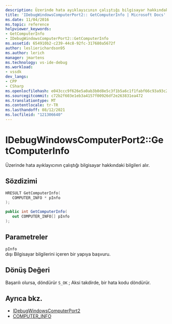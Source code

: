 ```yaml
---
description: Üzerinde hata ayıklayıcının çalıştığı bilgisayar hakkındaki bilgileri alır.
title: 'IDebugWindowsComputerPort2:: GetComputerInfo | Microsoft Docs'
ms.date: 11/04/2016
ms.topic: reference
helpviewer_keywords:
- GetComputerInfo
- IDebugWindowsComputerPort2::GetComputerInfo
ms.assetid: 654910b2-c239-44c8-92fc-317680a5672f
author: leslierichardson95
ms.author: lerich
manager: jmartens
ms.technology: vs-ide-debug
ms.workload:
- vssdk
dev_langs:
- CPP
- CSharp
ms.openlocfilehash: e043ccc9f626e5a0ab3b0d8e5c3f1b5a6c1f1fabf66c93a93c233f15111c8ca3
ms.sourcegitcommit: c72b2f603e1eb3a4157f00926df2e263831ea472
ms.translationtype: MT
ms.contentlocale: tr-TR
ms.lasthandoff: 08/12/2021
ms.locfileid: "121306640"
---
```

# <a name="idebugwindowscomputerport2getcomputerinfo"></a>IDebugWindowsComputerPort2::GetComputerInfo
Üzerinde hata ayıklayıcının çalıştığı bilgisayar hakkındaki bilgileri alır.

## <a name="syntax"></a>Sözdizimi

```cpp
HRESULT GetComputerInfo(
   COMPUTER_INFO * pInfo
);
```

```csharp
public int GetComputerInfo(
   out COMPUTER_INFO[] pInfo
);
```

## <a name="parameters"></a>Parametreler
`pInfo`\
dışı Bilgisayar bilgilerini içeren bir yapıya başvuru.

## <a name="return-value"></a>Dönüş Değeri
 Başarılı olursa, döndürür `S_OK` ; Aksi takdirde, bir hata kodu döndürür.

## <a name="see-also"></a>Ayrıca bkz.
- [IDebugWindowsComputerPort2](../../../extensibility/debugger/reference/idebugwindowscomputerport2.md)
- [COMPUTER_INFO](../../../extensibility/debugger/reference/computer-info.md)
